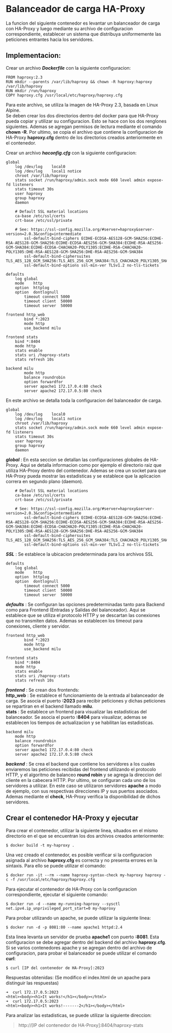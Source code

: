 # Balanceador de carga HA-Proxy

La funcion del siguiente contenedor es levantar un balanceador de carga con HA-Proxy y luego mediante su archivo de configuracion correspondiente, establecer un sistema que distribuya uniformemente las peticiones
entrantes hacia los servidores.

## Implementacion:

Crear un archivo ***Dockerfile*** con la siguiente configuracion:

    FROM haproxy:2.3  
    RUN mkdir --parents /var/lib/haproxy && chown -R haproxy:haproxy /var/lib/haproxy  
    RUN mkdir /run/haproxy  
    COPY haproxy.cfg /usr/local/etc/haproxy/haproxy.cfg  

Para este archivo, se utiliza la imagen de HA-Proxy 2.3, basada en Linux Alpine.  
Se deben crear los dos directorios dentro del docker para que HA-Proxy pueda copiar y utilizar su configuracion. Esto se hace con los dos renglones siguientes. Ademas se agregan permisos de lectura mediante el comando __chown -R__. Por ultimo, se copia el archivo que contiene la configuracion de HA-Proxy __haproxy.cfg__ dentro de los directorios creados anteriormente en el contenedor.

Crear un archivo ***haconfig.cfg*** con la siguiente configuracion:

    global
        log /dev/log	local0
        log /dev/log	local1 notice
        chroot /var/lib/haproxy
        stats socket /run/haproxy/admin.sock mode 660 level admin expose-fd listeners
        stats timeout 30s
        user haproxy
        group haproxy
        daemon

        # Default SSL material locations
        ca-base /etc/ssl/certs
        crt-base /etc/ssl/private

        # See: https://ssl-config.mozilla.org/#server=haproxy&server-version=2.0.3&config=intermediate
            ssl-default-bind-ciphers ECDHE-ECDSA-AES128-GCM-SHA256:ECDHE-RSA-AES128-GCM-SHA256:ECDHE-ECDSA-AES256-GCM-SHA384:ECDHE-RSA-AES256-GCM-SHA384:ECDHE-ECDSA-CHACHA20-POLY1305:ECDHE-RSA-CHACHA20-POLY1305:DHE-RSA-AES128-GCM-SHA256:DHE-RSA-AES256-GCM-SHA384
            ssl-default-bind-ciphersuites TLS_AES_128_GCM_SHA256:TLS_AES_256_GCM_SHA384:TLS_CHACHA20_POLY1305_SHA256
            ssl-default-bind-options ssl-min-ver TLSv1.2 no-tls-tickets

    defaults
        log	global
        mode	http
        option	httplog
        option	dontlognull
            timeout connect 5000
            timeout client  50000
            timeout server  50000

    frontend http_web
            bind *:2023
            mode http
            use_backend milu

    frontend stats
        bind *:8404
        mode http
        stats enable
        stats uri /haproxy-stats  
        stats refresh 10s

    backend milu
            mode http
            balance roundrobin
            option forwardfor
            server apache1 172.17.0.4:80 check
            server apache2 172.17.0.5:80 check

En este archivo se detalla toda la configuracion del balanceador de carga. 

    global
        log /dev/log	local0
        log /dev/log	local1 notice
        chroot /var/lib/haproxy
        stats socket /run/haproxy/admin.sock mode 660 level admin expose-fd listeners
        stats timeout 30s
        user haproxy
        group haproxy
        daemon

***global*** : En esta seccion se detallan las configuraciones globales de HA-Proxy. Aqui se detalla informacion como por ejemplo el directorio raiz que utiliza HA-Proxy dentro del contenedor. Ademas se crea un socket para que HA-Proxy pueda mostrar las estadisticas y se establece que la aplicacion correra en segundo plano (daemon).

        # Default SSL material locations
        ca-base /etc/ssl/certs
        crt-base /etc/ssl/private

        # See: https://ssl-config.mozilla.org/#server=haproxy&server-version=2.0.3&config=intermediate
            ssl-default-bind-ciphers ECDHE-ECDSA-AES128-GCM-SHA256:ECDHE-RSA-AES128-GCM-SHA256:ECDHE-ECDSA-AES256-GCM-SHA384:ECDHE-RSA-AES256-GCM-SHA384:ECDHE-ECDSA-CHACHA20-POLY1305:ECDHE-RSA-CHACHA20-POLY1305:DHE-RSA-AES128-GCM-SHA256:DHE-RSA-AES256-GCM-SHA384
            ssl-default-bind-ciphersuites TLS_AES_128_GCM_SHA256:TLS_AES_256_GCM_SHA384:TLS_CHACHA20_POLY1305_SHA256
            ssl-default-bind-options ssl-min-ver TLSv1.2 no-tls-tickets

***SSL*** : Se establece la ubicacion predeterminada para los archivos SSL

    defaults
        log	global
        mode	http
        option	httplog
        option	dontlognull
            timeout connect 5000
            timeout client  50000
            timeout server  50000

***defaults*** : Se configuran las opciones predeterminadas tanto para Backend como para Frontend (Entradas y Salidas del balanceador). Aqui se establece que se utiliza el protocolo HTTP y se descartan las conexiones que no transmiten datos. Ademas se establecen los timeout para conexiones, cliente y servidor.            

    frontend http_web
            bind *:2023
            mode http
            use_backend milu

    frontend stats
        bind *:8404
        mode http
        stats enable
        stats uri /haproxy-stats  
        stats refresh 10s

***frontend*** : Se crean dos frontends:  
__http_web__ : Se establece el funcionamiento de la entrada al balanceador de carga. Se asocia el puerto __:2023__ para recibir peticiones y dichas peticiones se repartiran en el backend llamado __milu__.  
__stats__ : Se establece un frontend para visualizar las estadisticas del balanceador. Se asocia el puerto __:8404__ para visualizar, ademas se establecen los tiempos de actualizacion y se habilitan las estadisticas.
  
    backend milu
        mode http
        balance roundrobin
        option forwardfor
        server apache1 172.17.0.4:80 check
        server apache2 172.17.0.5:80 check


***backend*** : Se crea el backend que contiene los servidores a los cuales enviaremos las peticiones recibidas del frontend utilizando el protocolo HTTP, y el algoritmo de balanceo __round robin__ y se agrega la direccion del cliente en la cabecera HTTP. Por ultimo, se configuran cada uno de los servidores a utilizar. En este caso se utilizaron servidores __apache__ a modo de ejemplo, con sus respectivas direcciones IP y sus puertos asociados. Ademas mediante el __check__, HA-Proxy verifica la disponibilidad de dichos servidores.            

## Crear el contenedor HA-Proxy y ejecutar

Para crear el contenedor, utilizar la siguiente linea, situados en el mismo directorio en el que se encuentran los dos archivos creados anteriormente:

    $ docker build -t my-haproxy .

Una vez creado el contenedor, es posible verificar si la configuracion asignada al archivo __haproxy.cfg__ es correcta y no presenta errores en la sintaxis. Para ello se puede utilizar el comando:

    $ docker run -it --rm --name haproxy-syntax-check my-haproxy haproxy -c -f /usr/local/etc/haproxy/haproxy.cfg

Para ejecutar el contenedor de HA-Proxy con la configuracion correspondiente, ejecutar el siguiente comando:

    $ docker run -d --name my-running-haproxy --sysctl net.ipv4.ip_unprivileged_port_start=0 my-haproxy

Para probar utilizando un apache, se puede utilizar la siguiente linea:

    $ docker run -d -p 8081:80 --name apache1 httpd:2.4

Esta linea levanta un servidor de prueba __apache1__ con puerto __:8081__. Esta configuracion se debe agregar dentro del backend del archivo __haproxy.cfg__. Si se varios contenedores apache y se agregan dentro del archivo de configuracion, para probar el balanceador se puede utilizar el comando __curl__:

    $ curl [IP del contenedor de HA-Proxy]:2023

Respuestas obtenidas: (Se modifico el index.html de un apache para distinguir las respuestas)

    ➜  curl 172.17.0.5:2023
    <html><body><h1>It works!</h1></body></html>
    ➜  curl 172.17.0.5:2023
    <html><body><h1>It works!-------2</h1></body></html>

Para analizar las estadisticas, se puede utilizar la siguiente direccion:

> http://[IP del contenedor de HA-Proxy]:8404/haproxy-stats
